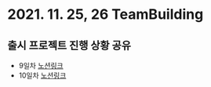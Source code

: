 # 2021. 11. 25, 26 TeamBuilding

## 출시 프로젝트 진행 상황 공유
- 9일차
[노션링크](https://gookbobhenry.notion.site/74139a55590543169872e0845ea1c192)
- 10일차
[노션링크](https://gookbobhenry.notion.site/a37256dcffee4a3292c17c68e3afe3ae)
